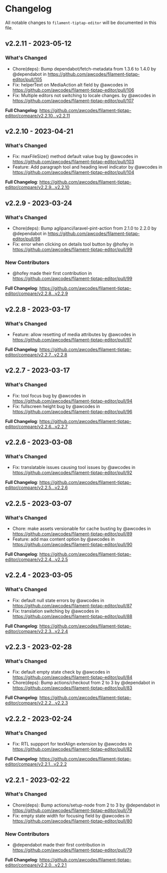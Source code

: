 # Changelog

All notable changes to `filament-tiptap-editor` will be documented in this file.

## v2.2.11 - 2023-05-12

### What's Changed

- Chore(deps): Bump dependabot/fetch-metadata from 1.3.6 to 1.4.0 by @dependabot in https://github.com/awcodes/filament-tiptap-editor/pull/105
- Fix: helperText on MediaAction alt field by @awcodes in https://github.com/awcodes/filament-tiptap-editor/pull/106
- Fix: Multiple editors not switching to locale changes. by @awcodes in https://github.com/awcodes/filament-tiptap-editor/pull/107

**Full Changelog**: https://github.com/awcodes/filament-tiptap-editor/compare/v2.2.10...v2.2.11

## v2.2.10 - 2023-04-21

### What's Changed

- Fix: maxFileSize() method default value bug by @awcodes in https://github.com/awcodes/filament-tiptap-editor/pull/103
- Feature: Add paragraph tool and heading level indicator by @awcodes in https://github.com/awcodes/filament-tiptap-editor/pull/104

**Full Changelog**: https://github.com/awcodes/filament-tiptap-editor/compare/v2.2.9...v2.2.10

## v2.2.9 - 2023-03-24

### What's Changed

- Chore(deps): Bump aglipanci/laravel-pint-action from 2.1.0 to 2.2.0 by @dependabot in https://github.com/awcodes/filament-tiptap-editor/pull/98
- Fix: error when clicking on details tool button by @hofey in https://github.com/awcodes/filament-tiptap-editor/pull/99

### New Contributors

- @hofey made their first contribution in https://github.com/awcodes/filament-tiptap-editor/pull/99

**Full Changelog**: https://github.com/awcodes/filament-tiptap-editor/compare/v2.2.8...v2.2.9

## v2.2.8 - 2023-03-17

### What's Changed

- Feature: allow resetting of media attributes by @awcodes in https://github.com/awcodes/filament-tiptap-editor/pull/97

**Full Changelog**: https://github.com/awcodes/filament-tiptap-editor/compare/v2.2.7...v2.2.8

## v2.2.7 - 2023-03-17

### What's Changed

- Fix: tool focus bug by @awcodes in https://github.com/awcodes/filament-tiptap-editor/pull/94
- Fix: fullscreen height bug by @awcodes in https://github.com/awcodes/filament-tiptap-editor/pull/96

**Full Changelog**: https://github.com/awcodes/filament-tiptap-editor/compare/v2.2.6...v2.2.7

## v2.2.6 - 2023-03-08

### What's Changed

- Fix: translatable issues causing tool issues by @awcodes in https://github.com/awcodes/filament-tiptap-editor/pull/92

**Full Changelog**: https://github.com/awcodes/filament-tiptap-editor/compare/v2.2.5...v2.2.6

## v2.2.5 - 2023-03-07

### What's Changed

- Chore: make assets versionable for cache busting by @awcodes in https://github.com/awcodes/filament-tiptap-editor/pull/89
- Feature: add max content option by @awcodes in https://github.com/awcodes/filament-tiptap-editor/pull/90

**Full Changelog**: https://github.com/awcodes/filament-tiptap-editor/compare/v2.2.4...v2.2.5

## v2.2.4 - 2023-03-05

### What's Changed

- Fix: default null state errors by @awcodes in https://github.com/awcodes/filament-tiptap-editor/pull/87
- Fix: translation switching by @awcodes in https://github.com/awcodes/filament-tiptap-editor/pull/88

**Full Changelog**: https://github.com/awcodes/filament-tiptap-editor/compare/v2.2.3...v2.2.4

## v2.2.3 - 2023-02-28

### What's Changed

- Fix: default empty state check by @awcodes in https://github.com/awcodes/filament-tiptap-editor/pull/84
- Chore(deps): Bump actions/checkout from 2 to 3 by @dependabot in https://github.com/awcodes/filament-tiptap-editor/pull/83

**Full Changelog**: https://github.com/awcodes/filament-tiptap-editor/compare/v2.2.2...v2.2.3

## v2.2.2 - 2023-02-24

### What's Changed

- Fix: RTL suppport for textAlign extension by @awcodes in https://github.com/awcodes/filament-tiptap-editor/pull/82

**Full Changelog**: https://github.com/awcodes/filament-tiptap-editor/compare/v2.2.1...v2.2.2

## v2.2.1 - 2023-02-22

### What's Changed

- Chore(deps): Bump actions/setup-node from 2 to 3 by @dependabot in https://github.com/awcodes/filament-tiptap-editor/pull/79
- Fix: empty state width for focusing field by @awcodes in https://github.com/awcodes/filament-tiptap-editor/pull/80

### New Contributors

- @dependabot made their first contribution in https://github.com/awcodes/filament-tiptap-editor/pull/79

**Full Changelog**: https://github.com/awcodes/filament-tiptap-editor/compare/v2.2.0...v2.2.1
